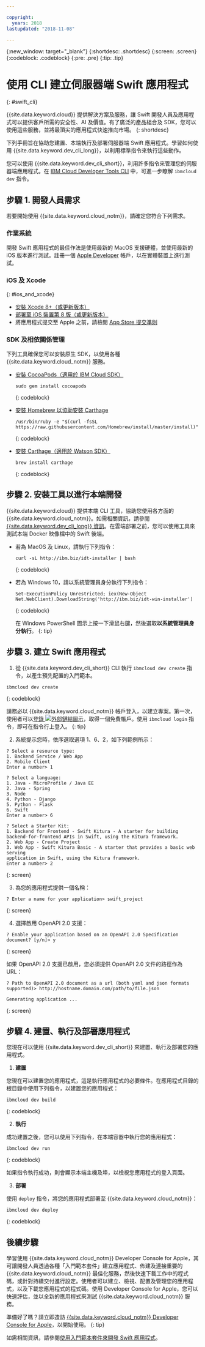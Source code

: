 ```yaml
---

copyright:
  years: 2018
lastupdated: "2018-11-08"

---
```


{:new_window: target="_blank"}
{:shortdesc: .shortdesc}
{:screen: .screen}
{:codeblock: .codeblock}
{:pre: .pre}
{:tip: .tip}

# 使用 CLI 建立伺服器端 Swift 應用程式
{: #swift_cli}

{{site.data.keyword.cloud}} 提供解決方案及服務，讓 Swift 開發人員及應用程式可以提供客戶所需的安全性、AI 及價值。有了廣泛的產品組合及 SDK，您可以使用這些服務，並將最頂尖的應用程式快速推向市場。
{: shortdesc}

下列手冊旨在協助您建置、本端執行及部署伺服器端 Swift 應用程式。學習如何使用 {{site.data.keyword.dev_cli_long}}，以利用標準指令來執行這些動作。

您可以使用 {{site.data.keyword.dev_cli_short}}，利用許多指令來管理您的伺服器端應用程式。在 [IBM Cloud Developer Tools CLI](/docs/cli/idt/commands.html) 中，可進一步瞭解 `ibmcloud dev` 指令。

## 步驟 1. 開發人員需求

若要開始使用 {{site.data.keyword.cloud_notm}}，請確定您符合下列需求。

### 作業系統

開發 Swift 應用程式的最佳作法是使用最新的 MacOS 支援硬體，並使用最新的 iOS 版本進行測試。註冊一個 [Apple Developer](https://developer.apple.com/) 帳戶，以在實體裝置上進行測試。

### iOS 及 Xcode
{: #ios_and_xcode}

- [安裝 Xcode 8+（或更新版本）](https://developer.apple.com/xcode/)
- [部署至 iOS 裝置第 8 版（或更新版本）](https://support.apple.com/downloads/ios)
- 將應用程式提交至 Apple 之前，請檢閱 [App Store 提交準則](https://developer.apple.com/app-store/guidelines/)

### SDK 及相依關係管理

下列工具確保您可以安裝原生 SDK，以使用各種 {{site.data.keyword.cloud_notm}} 服務。

- [安裝 CocoaPods（適用於 IBM Cloud SDK）](https://cocoapods.org/)
  ```
  sudo gem install cocoapods
  ```
  {: codeblock}
  
- [安裝 Homebrew 以協助安裝 Carthage](https://brew.sh/)
  ```
  /usr/bin/ruby -e "$(curl -fsSL https://raw.githubusercontent.com/Homebrew/install/master/install)"
  ```
  {: codeblock}

- [安裝 Carthage（適用於 Watson SDK）](https://github.com/Carthage/Carthage)
  ```
  brew install carthage
  ```
  {: codeblock}

## 步驟 2. 安裝工具以進行本端開發

{{site.data.keyword.cloud}} 提供本端 CLI 工具，協助您使用各方面的 {{site.data.keyword.cloud_notm}}。如需相關資訊，請參閱 [{{site.data.keyword.dev_cli_long}} 資訊](../cli/index.html)。在雲端部署之前，您可以使用工具來測試本端 Docker 映像檔中的 Swift 後端。

* 若為 MacOS 及 Linux，請執行下列指令：
  ```
  curl -sL http://ibm.biz/idt-installer | bash
  ```
  {: codeblock}

* 若為 Windows 10，請以系統管理員身分執行下列指令：
  ```
  Set-ExecutionPolicy Unrestricted; iex(New-Object Net.WebClient).DownloadString('http://ibm.biz/idt-win-installer')
  ```
  {: codeblock}

  在 Windows PowerShell 圖示上按一下滑鼠右鍵，然後選取**以系統管理員身分執行**。
  {: tip}

## 步驟 3. 建立 Swift 應用程式

1. 從 {{site.data.keyword.dev_cli_short}} CLI 執行 `ibmcloud dev create` 指令，以產生預先配置的入門範本。 
  ```
  ibmcloud dev create
  ```
  {: codeblock}

  請務必以 {{site.data.keyword.cloud_notm}} 帳戶登入，以建立專案。第一次，使用者可以[登錄 ![外部鏈結圖示](../icons/launch-glyph.svg "外部鏈結圖示")](https://console.bluemix.net/registration/?cm_sp=dw-bluemix-_-swift-_-devcenter)，取得一個免費帳戶。使用 `ibmcloud login` 指令，即可在指令行上登入。
  {: tip}

2. 系統提示您時，依序選取選項 1、6、2，如下列範例所示：
  ```
  ? Select a resource type:                  
  1. Backend Service / Web App
  2. Mobile Client
  Enter a number> 1

  ? Select a language:
  1. Java - MicroProfile / Java EE
  2. Java - Spring
  3. Node
  4. Python - Django
  5. Python - Flask
  6. Swift
  Enter a number> 6

  ? Select a Starter Kit:
  1. Backend for Frontend - Swift Kitura - A starter for building 
  backend-for-frontend APIs in Swift, using the Kitura framework.
  2. Web App - Create Project
  3. Web App - Swift Kitura Basic - A starter that provides a basic web serving 
  application in Swift, using the Kitura framework.
  Enter a number> 2
  ```
  {: screen}

3. 為您的應用程式提供一個名稱：
  ```
  ? Enter a name for your application> swift_project
  ```
  {: screen}

4. 選擇啟用 OpenAPI 2.0 支援：
  ```
  ? Enable your application based on an OpenAPI 2.0 Specification document? [y/n]> y
  ```
  {: screen}

  如果 OpenAPI 2.0 支援已啟用，您必須提供 OpenAPI 2.0 文件的路徑作為 URL：
  ```
  ? Path to OpenAPI 2.0 document as a url (both yaml and json formats supported)> http://hostname.domain.com/path/to/file.json

  Generating application ...
  ```
  {: screen}

## 步驟 4. 建置、執行及部署應用程式

您現在可以使用 {{site.data.keyword.dev_cli_short}} 來建置、執行及部署您的應用程式。

1. **建置**

  您現在可以建置您的應用程式，這是執行應用程式的必要條件。在應用程式目錄的根目錄中使用下列指令，以建置您的應用程式：
  ```
  ibmcloud dev build
  ```
  {: codeblock}

2. **執行**

  成功建置之後，您可以使用下列指令，在本端容器中執行您的應用程式：
  ```
  ibmcloud dev run
  ```
  {: codeblock}

  如果指令執行成功，則會顯示本端主機及埠，以檢視您應用程式的登入頁面。

3. **部署**

  使用 `deploy` 指令，將您的應用程式部署至 {{site.data.keyword.cloud_notm}}：
  ```
  ibmcloud dev deploy
  ```
  {: codeblock}

## 後續步驟

學習使用 {{site.data.keyword.cloud_notm}} Developer Console for Apple，其可讓開發人員透過各種「入門範本套件」建立應用程式、佈建及連接重要的 {{site.data.keyword.cloud_notm}} 最佳化服務，然後快速下載工作中的程式碼，或針對持續交付進行設定。使用者可以建立、檢視、配置及管理您的應用程式，以及下載您應用程式的程式碼。使用 Developer Console for Apple，您可以快速評估，並以全新的應用程式來測試 {{site.data.keyword.cloud_notm}} 服務。

準備好了嗎？請立即造訪 [{{site.data.keyword.cloud_notm}} Developer Console for Apple](https://console.bluemix.net/developer/appledevelopment/starter-kits)，以開始使用。
{: tip}

如需相關資訊，請參閱[使用入門範本套件來開發 Swift 應用程式](/docs/swift/starter_kit/starter_kits.html)。
